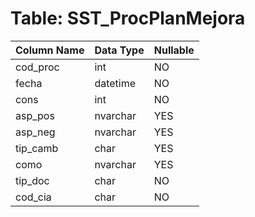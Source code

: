 # Table: SST_ProcPlanMejora

| Column Name | Data Type | Nullable |
|-------------|-----------|----------|
| cod_proc | int | NO |
| fecha | datetime | NO |
| cons | int | NO |
| asp_pos | nvarchar | YES |
| asp_neg | nvarchar | YES |
| tip_camb | char | YES |
| como | nvarchar | YES |
| tip_doc | char | NO |
| cod_cia | char | NO |
